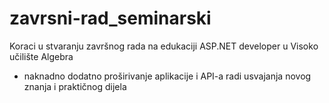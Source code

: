 # zavrsni-rad_seminarski
Koraci u stvaranju završnog rada na edukaciji ASP.NET developer u Visoko učilište Algebra
+ naknadno dodatno proširivanje aplikacije i API-a radi usvajanja novog znanja i praktičnog dijela 
